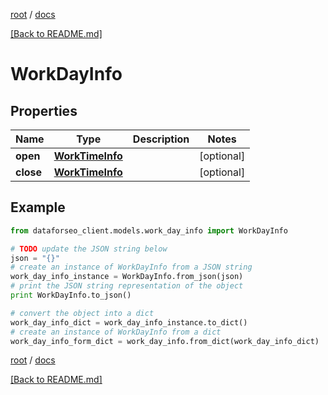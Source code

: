[root](./../ "root") / [docs](./ "docs")

[[Back to README.md]](./../README.md "[Back to README.md]")

# WorkDayInfo

## Properties

Name | Type | Description | Notes
------------ | ------------- | ------------- | -------------
**open** | [**WorkTimeInfo**](WorkTimeInfo.md) |  | [optional]
**close** | [**WorkTimeInfo**](WorkTimeInfo.md) |  | [optional]

## Example

```python
from dataforseo_client.models.work_day_info import WorkDayInfo

# TODO update the JSON string below
json = "{}"
# create an instance of WorkDayInfo from a JSON string
work_day_info_instance = WorkDayInfo.from_json(json)
# print the JSON string representation of the object
print WorkDayInfo.to_json()

# convert the object into a dict
work_day_info_dict = work_day_info_instance.to_dict()
# create an instance of WorkDayInfo from a dict
work_day_info_form_dict = work_day_info.from_dict(work_day_info_dict)
```

  

[root](./../ "root") / [docs](./ "docs")

[[Back to README.md]](./../README.md "[Back to README.md]")